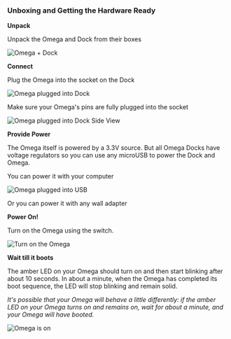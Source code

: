 <!-- LAZAR: include case where there is no dock -->

<!-- Prepare the Hardware -->

### Unboxing and Getting the Hardware Ready

**Unpack**

Unpack the Omega and Dock from their boxes

![Omega + Dock](https://raw.githubusercontent.com/OnionIoT/Onion-Docs/master/Omega2/Documentation/Get-Started/img/unbox-1-omega-with-dock.jpg "Omega + Dock")

**Connect**

Plug the Omega into the socket on the Dock

![Omega plugged into Dock](https://raw.githubusercontent.com/OnionIoT/Onion-Docs/master/Omega2/Documentation/Get-Started/img/unbox-2-omega-on-dock.jpg "Omega Plugged into Dock")

Make sure your Omega's pins are fully plugged into the socket

![Omega plugged into Dock Side View](https://raw.githubusercontent.com/OnionIoT/Onion-Docs/master/Omega2/Documentation/Get-Started/img/unbox-3-omega-on-dock-side.jpg)

**Provide Power**

The Omega itself is powered by a 3.3V source. But all Omega Docks have voltage regulators so you can use any microUSB to power the Dock and Omega.

<!-- TODO: ADD PHOTO: Plug a microUSB into your Omega -->

You can power it with your computer

![Omega plugged into USB](https://raw.githubusercontent.com/OnionIoT/Onion-Docs/master/Omega2/Documentation/Get-Started/img/unbox-4-omega-provide-power.jpg "Omega plugged into USB")

Or you can power it with any wall adapter

<!-- TODO: include image of wall adapter -->

**Power On!**

Turn on the Omega using the switch.

![Turn on the Omega](https://raw.githubusercontent.com/OnionIoT/Onion-Docs/master/Omega2/Documentation/Get-Started/img/unbox-5-omega-switched-on.jpg "Turn on the Omega")

**Wait till it boots**

The amber LED on your Omega should turn on and then start blinking after about 10 seconds. In about a minute, when the Omega has completed its boot sequence, the LED will stop blinking and remain solid.

*It's possible that your Omega will behave a little differently: if the amber LED on your Omega turns on and remains on, wait for about a minute, and your Omega will have booted.*

![Omega is on](https://raw.githubusercontent.com/OnionIoT/Onion-Docs/master/Omega2/Documentation/Get-Started/img/unbox-6-omega-led-detail.jpg "Omega is on")
